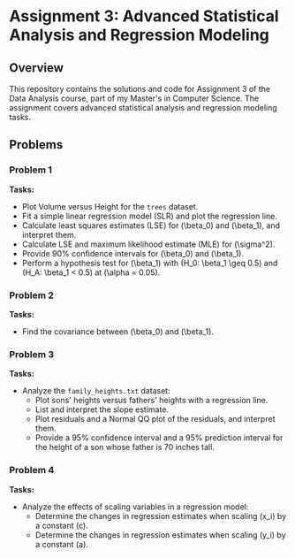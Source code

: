 # Assignment 3: Advanced Statistical Analysis and Regression Modeling

## Overview
This repository contains the solutions and code for Assignment 3 of the Data Analysis course, part of my Master's in Computer Science. The assignment covers advanced statistical analysis and regression modeling tasks.

## Problems

### Problem 1
**Tasks:**
- Plot Volume versus Height for the `trees` dataset.
- Fit a simple linear regression model (SLR) and plot the regression line.
- Calculate least squares estimates (LSE) for \(\beta_0\) and \(\beta_1\), and interpret them.
- Calculate LSE and maximum likelihood estimate (MLE) for \(\sigma^2\).
- Provide 90% confidence intervals for \(\beta_0\) and \(\beta_1\).
- Perform a hypothesis test for \(\beta_1\) with \(H_0: \beta_1 \geq 0.5\) and \(H_A: \beta_1 < 0.5\) at \(\alpha = 0.05\).

### Problem 2
**Tasks:**
- Find the covariance between \(\beta_0\) and \(\beta_1\).

### Problem 3
**Tasks:**
- Analyze the `family_heights.txt` dataset:
  - Plot sons' heights versus fathers' heights with a regression line.
  - List and interpret the slope estimate.
  - Plot residuals and a Normal QQ plot of the residuals, and interpret them.
  - Provide a 95% confidence interval and a 95% prediction interval for the height of a son whose father is 70 inches tall.

### Problem 4
**Tasks:**
- Analyze the effects of scaling variables in a regression model:
  - Determine the changes in regression estimates when scaling \(x_i\) by a constant \(c\).
  - Determine the changes in regression estimates when scaling \(y_i\) by a constant \(a\).
